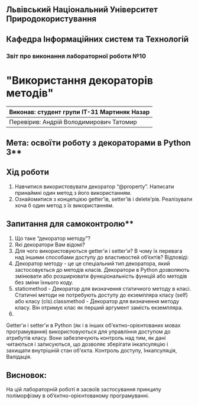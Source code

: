 ## Львівський Національний Університет Природокористування
## Кафедра Інформаційних систем та Технологій

### Звіт про виконання лабораторної роботи №10
# "Використання декораторів методів"

| Виконав: студент групи ІТ-31 Мартиняк Назар     |
|----------------------------------------------|
| Перевірив: Андрій Володимирович Татомир               |

## Мета: освоїти роботу з декораторами в Python 3**

## Хід роботи
1. Навчитися використовувати декоратор “@property”. Написати принаймні один метод з його використанням.
2. Ознайомитися з концепцією getter’ів, setter’ів і delete’рів. Реалізувати хоча б один метод з їх використанням.

## Запитання для самоконтролю**
1. Що таке “декоратор методу”?
2. Які декоратори Вам відомі?
3. Для чого використовуються getter’и і setter’и? В чому їх перевага над іншими способами доступу до властивостей об’єктів?
Відповіді:
1. Декоратор методу - це це спеціальний тип декоратора, який застосовується до методів класів. Декоратори в Python дозволяють змінювати або розширювати функціональність функцій або методів без зміни їхнього коду.
2. staticmethod - Декоратор для визначення статичного методу в класі. Статичні методи не потребують доступу до екземпляра класу (self) або класу (cls).classmethod - Декоратор для визначення методу класу. Він отримує клас як перший аргумент замість екземпляра.
3. 
Getter'и і setter'и в Python (як і в інших об'єктно-орієнтованих мовах програмування) використовуються для управління доступом до атрибутів класу. Вони забезпечують контроль над тим, як дані читаються і записуються, що дозволяє зберігати інкапсуляцію і захищати внутрішній стан об'єкта. Контроль доступу, Інкапсуляція, Валідація.
## Висновок:
На цій лабораторній роботі я засвоїв застосування принципу поліморфізму в
об’єктно-орієнтованому програмуванні.